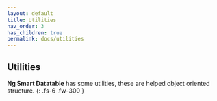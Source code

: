 ```yaml
---
layout: default
title: Utilities
nav_order: 3
has_children: true
permalink: docs/utilities
---
```


## Utilities

**Ng Smart Datatable** has some utilities, these are helped object oriented structure.
{: .fs-6 .fw-300 }
